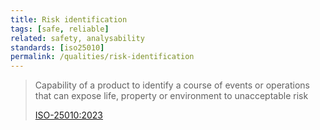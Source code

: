 ```yaml
---
title: Risk identification
tags: [safe, reliable]
related: safety, analysability
standards: [iso25010]
permalink: /qualities/risk-identification
---
```



>Capability of a product to identify a course of events or operations that can expose life, property or environment to unacceptable risk
>
>[ISO-25010:2023](/references/#iso-25010-2023)

